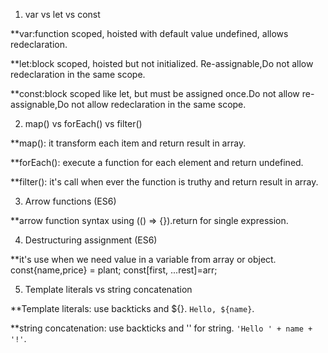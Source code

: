 
1) var vs let vs const

**var:function scoped, hoisted with default value undefined, allows redeclaration.

**let:block scoped, hoisted but not initialized. Re-assignable,Do not allow redeclaration in the same scope.

**const:block scoped like let, but must be assigned once.Do not allow re-assignable,Do not allow redeclaration in the same scope.
  
     

2) map() vs forEach() vs filter()

**map(): it transform each item and return result in array.

**forEach(): execute a function for each element and return undefined. 

**filter(): it's call when ever the function is truthy and return result in array.

3) Arrow functions (ES6)

**arrow function syntax using (() => {}).return for single expression. 

4) Destructuring assignment (ES6)

**it's use when we need value in a variable from array or object.
const{name,price} = plant;
const[first, ...rest]=arr;

5) Template literals vs string concatenation

**Template literals: use backticks and ${}.
`Hello, ${name}`.

**string concatenation: use backticks and '' for string.
`'Hello ' + name + '!'`.